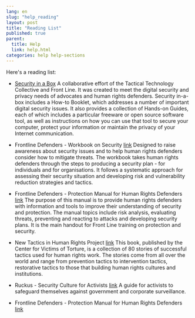 ```yaml
---
lang: en
slug: "help_reading"
layout: post
title: "Reading List"
published: true
parent:
  title: Help
  link: help.html
categories: help help-sections
---
```


Here's a reading list:

* [Security in a Box](https://securityinabox.org/) 
A collaborative effort of the Tactical Technology Collective and Front Line. It was created to meet the digital security and privacy needs of advocates and human rights defenders. Security in-a-box includes a How-to Booklet, which addresses a number of important digital security issues. It also provides a collection of Hands-on Guides, each of which includes a particular freeware or open source software tool, as well as instructions on how you can use that tool to secure your computer, protect your information or maintain the privacy of your Internet communication. 

* Frontline Defenders - Workbook on Security [link](http://www.frontlinedefenders.org/files/workbook_eng.pdf) 
Designed to raise awareness about security issues and to help human rights defenders consider how to mitigate threats. The workbook takes human rights defenders through the steps to producing a security plan - for individuals and for organisations. It follows a systematic approach for assessing their security situation and developing risk and vulnerability reduction strategies and tactics.

* Frontline Defenders - Protection Manual for Human Rights Defenders [link](http://www.frontlinedefenders.org/manuals/protection)
The purpose of this manual is to provide human rights defenders with information and tools to improve their understanding of security and protection. The manual topics include risk analysis, evaluating threats, preventing and reacting to attacks and developing security plans. It is the main handout for Front Line training on protection and security.

* New Tactics in Human Rights Project [link](https://www.newtactics.org/resource/english-collection-tactics-book)
This book, published by the Center for Victims of Torture, is a collection of 80 stories of successful tactics used for human rights work.  The stories come from all over the world and range from prevention tactics to intervention tactics, restorative tactics to those that building human rights cultures and institutions.

* Ruckus - Security Culture for Activists [link](http://www.ruckus.org/downloads/RuckusSecurityCultureForActivists.pdf)
A guide for activists to safeguard themselves against government and corporate surveillance.

* Frontline Defenders - Protection Manual for Human Rights Defenders [link](http://www.frontlinedefenders.org/manuals/protection)


